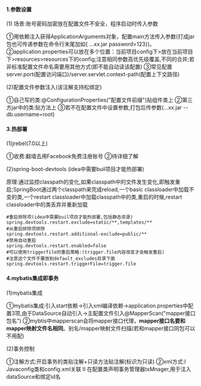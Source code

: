 #### 1.参数设置

(1) 场景:账号密码加密放在配置文件不安全，程序启动时传入参数

①用依赖注入获得ApplicationArguments对象，配置main方法传入参数(打成jar包也可传递参数在命令行末尾加如{  ...xx.jar password=123})。    ②application.properties可以放在多个位置：当前项目config下>放在当前项目下>resources>resources下的config;注意相同参数高优先级覆盖,不同的合并;若非标准配置文件命名需要用其他方式(即不能自动读该配置)   ③常见配置server.port(配置访问端口)/server.servlet.context-path(配置上下文路径)

(2)配置文件参数注入(该注解支持松绑定)

①自己写的类:@ConfigurationProperties("配置文件前缀")贴组件类上   ②第三方jar中的类:贴方法上   ③若不在配置文件中设置参数,打包后传参数(...xx.jar --db.username=root)   

#### 3.热部署

(1)jrebel(7.0以上)

①收费:翻墙去用Facebook免费注册账号  ②待详细了解

(2)spring-boot-devtools (idea中需要buil项目才能热部署)

原理:通过监控classpath的变化,如果classpath中的文件发生变化,即触发重启;SpringBoot通过两个classpath来完成reload,一个basic classloader中加载不变的类,一个restart classloader中加载classpath中的类,重启的时候,restart classloader中的类丢弃并重新加载

```properties
#重启排除项(idea中需要buil项目才能热部署,包括静态资源)
spring.devtools.restart.exclude=static/**,templates/**
#从重启排除项排除
spring.devtools.restart.additional-exclude=public/**
#禁用自动重启
spring.devtools.restart.enabled=false 
#可以使用triggerfile的重启策略:(trigger.file内容改变才会触发重启)
#注意这个文件不要放到default_excludes目录下面
spring.devtools.restart.triggerFile=trigger.file
```

#### 4.mybatis集成即事务

(1)mybatis集成

①mybatis集成:引入start依赖->引入xml编译依赖->application.properties中配置3项,由于DataSource自动引入->主配置文件引入@MapperScan("mapper接口包名")   ②mybtis中mapperscan会将mapper接口代理，**mapper接口名要和mapper映射文件名相同**。别名/mapper映射文件扫描(若和mapper接口同包可以不用配)

(2)事务控制

①注解方式:开启事务的类贴注解+只读方法贴注解(标识为只读)   ②xml方式:Ⅰ Javaconfig类和config.xml关联 Ⅱ 在配置类声明事务管理器txMnager,用于注入dataSource和绑定id名



